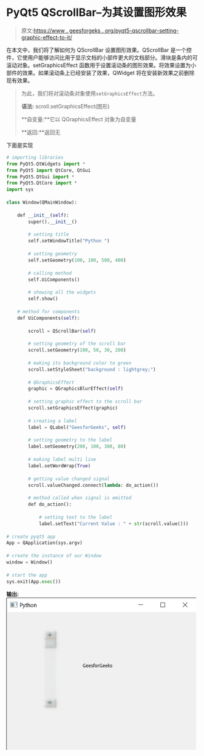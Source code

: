 # PyQt5 QScrollBar–为其设置图形效果

> 原文:[https://www . geesforgeks . org/pyqt5-qscrollbar-setting-graphic-effect-to-it/](https://www.geeksforgeeks.org/pyqt5-qscrollbar-setting-graphic-effect-to-it/)

在本文中，我们将了解如何为 QScrollBar 设置图形效果。QScrollBar 是一个控件，它使用户能够访问比用于显示文档的小部件更大的文档部分。滑块是条内的可滚动对象。setGraphicsEffect 函数用于设置滚动条的图形效果。将效果设置为小部件的效果。如果滚动条上已经安装了效果，QWidget 将在安装新效果之前删除现有效果。

> 为此，我们将对滚动条对象使用`setGraphicsEffect`方法。
> 
> **语法:** scroll.setGraphicsEffect(图形)
> 
> **自变量:**它以 QGraphicsEffect 对象为自变量
> 
> **返回:**返回无

下面是实现

```py
# importing libraries
from PyQt5.QtWidgets import * 
from PyQt5 import QtCore, QtGui
from PyQt5.QtGui import * 
from PyQt5.QtCore import *
import sys

class Window(QMainWindow):

    def __init__(self):
        super().__init__()

        # setting title
        self.setWindowTitle("Python ")

        # setting geometry
        self.setGeometry(100, 100, 500, 400)

        # calling method
        self.UiComponents()

        # showing all the widgets
        self.show()

    # method for components
    def UiComponents(self):

        scroll = QScrollBar(self)

        # setting geometry of the scroll bar
        scroll.setGeometry(100, 50, 30, 200)

        # making its background color to green
        scroll.setStyleSheet("background : lightgrey;")

        # QGraphicsEffect
        graphic = QGraphicsBlurEffect(self)

        # setting graphic effect to the scroll bar
        scroll.setGraphicsEffect(graphic)

        # creating a label
        label = QLabel("GeesforGeeks", self)

        # setting geometry to the label
        label.setGeometry(200, 100, 300, 80)

        # making label multi line
        label.setWordWrap(True)

        # getting value changed signal
        scroll.valueChanged.connect(lambda: do_action())

        # method called when signal is emitted
        def do_action():

            # setting text to the label
            label.setText("Current Value : " + str(scroll.value()))

# create pyqt5 app
App = QApplication(sys.argv)

# create the instance of our Window
window = Window()

# start the app
sys.exit(App.exec())
```

**输出:**
![](img/8001958ecc072a91ae1f6c8257707279.png)